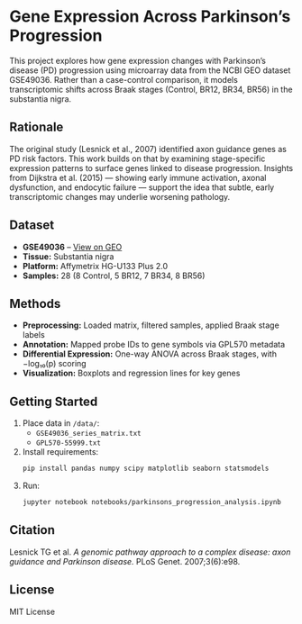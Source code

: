 # Gene Expression Across Parkinson’s Progression

This project explores how gene expression changes with Parkinson’s disease (PD) progression using microarray data from the NCBI GEO dataset GSE49036. Rather than a case-control comparison, it models transcriptomic shifts across Braak stages (Control, BR12, BR34, BR56) in the substantia nigra.

## Rationale

The original study (Lesnick et al., 2007) identified axon guidance genes as PD risk factors. This work builds on that by examining stage-specific expression patterns to surface genes linked to disease progression. Insights from Dijkstra et al. (2015) — showing early immune activation, axonal dysfunction, and endocytic failure — support the idea that subtle, early transcriptomic changes may underlie worsening pathology.

## Dataset

- **GSE49036** – [View on GEO](https://www.ncbi.nlm.nih.gov/geo/query/acc.cgi?acc=GSE49036)
- **Tissue:** Substantia nigra
- **Platform:** Affymetrix HG-U133 Plus 2.0
- **Samples:** 28 (8 Control, 5 BR12, 7 BR34, 8 BR56)

## Methods

- **Preprocessing:** Loaded matrix, filtered samples, applied Braak stage labels
- **Annotation:** Mapped probe IDs to gene symbols via GPL570 metadata
- **Differential Expression:** One-way ANOVA across Braak stages, with −log₁₀(p) scoring
- **Visualization:** Boxplots and regression lines for key genes

## Getting Started

1. Place data in `/data/`:
   - `GSE49036_series_matrix.txt`
   - `GPL570-55999.txt`
2. Install requirements:
   ```bash
   pip install pandas numpy scipy matplotlib seaborn statsmodels
   ```
3. Run:
   ```bash
   jupyter notebook notebooks/parkinsons_progression_analysis.ipynb
   ```

## Citation

Lesnick TG et al. *A genomic pathway approach to a complex disease: axon guidance and Parkinson disease.* PLoS Genet. 2007;3(6):e98.

## License

MIT License